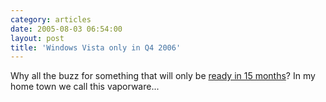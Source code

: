 ```yaml
---
category: articles
date: 2005-08-03 06:54:00
layout: post
title: 'Windows Vista only in Q4 2006'
---
```


<p>Why all the buzz for something that will only be <a href="http://arstechnica.com/news.ars/post/20050730-5151.html">ready in 15 months</a>? In my home town we call this vaporware...</p>
